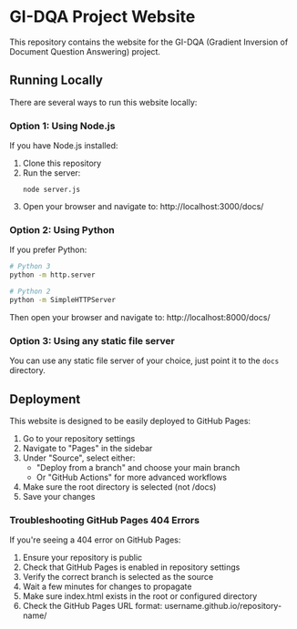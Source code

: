 # GI-DQA Project Website

This repository contains the website for the GI-DQA (Gradient Inversion of Document Question Answering) project.

## Running Locally

There are several ways to run this website locally:

### Option 1: Using Node.js

If you have Node.js installed:

1. Clone this repository
2. Run the server:
   ```
   node server.js
   ```
3. Open your browser and navigate to: http://localhost:3000/docs/

### Option 2: Using Python

If you prefer Python:

```bash
# Python 3
python -m http.server

# Python 2
python -m SimpleHTTPServer
```

Then open your browser and navigate to: http://localhost:8000/docs/

### Option 3: Using any static file server

You can use any static file server of your choice, just point it to the `docs` directory.

## Deployment

This website is designed to be easily deployed to GitHub Pages:

1. Go to your repository settings
2. Navigate to "Pages" in the sidebar
3. Under "Source", select either:
   - "Deploy from a branch" and choose your main branch
   - Or "GitHub Actions" for more advanced workflows
4. Make sure the root directory is selected (not /docs)
5. Save your changes

### Troubleshooting GitHub Pages 404 Errors

If you're seeing a 404 error on GitHub Pages:

1. Ensure your repository is public
2. Check that GitHub Pages is enabled in repository settings
3. Verify the correct branch is selected as the source
4. Wait a few minutes for changes to propagate
5. Make sure index.html exists in the root or configured directory
6. Check the GitHub Pages URL format: username.github.io/repository-name/

